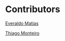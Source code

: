 # Contributors

[Everaldo Matias](https://github.com/everaldomatias)

[Thiago Monteiro](https://github.com/thiagolamonte)
